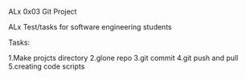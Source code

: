 ALx 0x03 Git Project

ALx Test/tasks for software engineering students

Tasks:

1.Make projcts directory
2.glone repo
3.git commit
4.git push and pull
5.creating code scripts 
